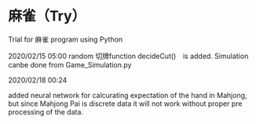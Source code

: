 # 麻雀（Try）
Trial for 麻雀 program using Python

2020/02/15 05:00
random 切牌function decideCut()　is added. Simulation canbe done from Game_Simulation.py

2020/02/18 00:24

added neural network for calcurating expectation of the hand in Mahjong, but since Mahjong Pai is discrete data it will not work without proper pre processing of the data.
